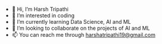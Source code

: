 - 👋 Hi, I’m Harsh Tripathi
- 👀 I’m interested in coding
- 🌱 I’m currently learning Data Science, AI and ML
- 💞️ I’m looking to collaborate on the projects of  AI and ML 
- 📫 You can reach me through harshatripathi19@gmail.com

<!---
HarshTripathi19/HarshTripathi19 is a ✨ special ✨ repository because its `README.md` (this file) appears on your GitHub profile.
You can click the Preview link to take a look at your changes.
--->
